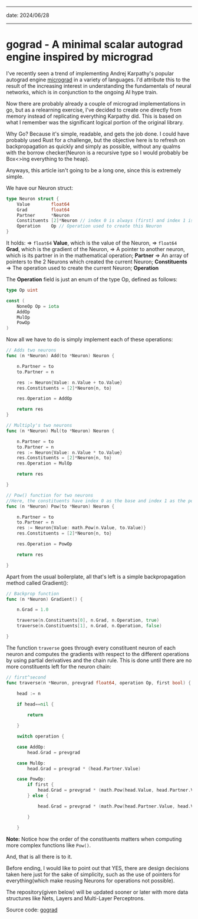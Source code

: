 ﻿---

date: 2024/06/28

---

# gograd - A minimal scalar autograd engine inspired by micrograd

I've recently seen a trend of implementing Andrej Karpathy's popular autograd engine [micrograd](https://github.com/karpathy/micrograd) in a variety of languages. I'd attribute this to the result of the increasing interest in understanding the fundamentals of neural networks, which is in conjunction to the ongoing AI hype train. 

Now there are probably already a couple of micrograd implementations in go, but as a relearning exercise, I've decided to create one directly from memory instead of replicating everything Karpathy did. This is based on what I remember was the significant logical portion of the original library. 

Why Go? Because it's simple, readable, and gets the job done. I could have probably used Rust for a challenge, but the objective here is to refresh on backpropagation as quickly and simply as possible, without any qualms with the borrow checker(Neuron is a recursive type so I would probably be Box<>ing everything to the heap).

Anyways, this article isn't going to be a long one, since this is extremely simple.

We have our Neuron struct:
```go
type Neuron struct {
	Value        float64
	Grad         float64
	Partner      *Neuron
	Constituents [2]*Neuron // index 0 is always (first) and index 1 is always (second)
	Operation    Op // Operation used to create this Neuron
}
```
It holds:
=> ```float64``` **Value**, which is the value of the Neuron,
=> ```float64``` **Grad**, which is the gradient of the Neuron,
=> A pointer to another neuron, which is its partner in in the mathematical operation; **Partner**
=> An array of pointers to the 2 Neurons which created the current Neuron; **Constituents**
=> The operation used to create the current Neuron; **Operation** 

The **Operation** field is just an enum of the type Op, 
defined as follows:
```go
type Op uint

const (
	NoneOp Op = iota
	AddOp
	MulOp
	PowOp
)
```
Now all we have to do is simply implement each of these operations:
```go
// Adds two neurons
func (n *Neuron) Add(to *Neuron) Neuron {

	n.Partner = to
	to.Partner = n

	res := Neuron{Value: n.Value + to.Value}
	res.Constituents = [2]*Neuron{n, to}

	res.Operation = AddOp

	return res
}

// Multiply's two neurons
func (n *Neuron) Mul(to *Neuron) Neuron {

	n.Partner = to
	to.Partner = n
	res := Neuron{Value: n.Value * to.Value}
	res.Constituents = [2]*Neuron{n, to}
	res.Operation = MulOp

	return res

}

// Pow() function for two neurons
//Here, the constituents have index 0 as the base and index 1 as the power
func (n *Neuron) Pow(to *Neuron) Neuron {

	n.Partner = to
	to.Partner = n
	res := Neuron{Value: math.Pow(n.Value, to.Value)}
	res.Constituents = [2]*Neuron{n, to}

	res.Operation = PowOp

	return res

}
```
Apart from the usual boilerplate, all that's left is a simple backpropagation method called Gradient():
```go
// Backprop function
func (n *Neuron) Gradient() {

	n.Grad = 1.0

	traverse(n.Constituents[0], n.Grad, n.Operation, true)
	traverse(n.Constituents[1], n.Grad, n.Operation, false)

}
```

The function ```traverse``` goes through every constituent neuron of each neuron and computes the gradients with respect to the different operations by using partial derivatives and the chain rule. This is done until there are no more constituents left for the neuron chain:

```go
// first^second
func traverse(n *Neuron, prevgrad float64, operation Op, first bool) {

	head := n
		
	if head==nil {

		return

	}

	switch operation {

	case AddOp:
		head.Grad = prevgrad

	case MulOp:
		head.Grad = prevgrad * (head.Partner.Value)

	case PowOp:
		if first {
			head.Grad = prevgrad * (math.Pow(head.Value, head.Partner.Value) * (head.Partner.Value / head.Value))
		} else {

			head.Grad = prevgrad * (math.Pow(head.Partner.Value, head.Value) * (math.Log(head.Partner.Value)))

		}

	}
```
**Note:** Notice how the order of the constituents matters when computing more complex functions like ```Pow()```.

And, that is all there is to it.

Before ending, I would like to point out that YES, there are design decisions taken here just for the sake of simplicity, such as the use of pointers for everything(which make reusing Neurons for operations not possible).

The repository(given below) will be updated sooner or later with more data structures like Nets, Layers and Multi-Layer Perceptrons.
 
Source code: [gograd](https://github.com/icelain/gograd)
